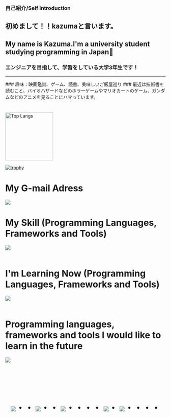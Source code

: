 ### 自己紹介/Self Introduction
## 初めまして！！kazumaと言います。
## My name is Kazuma.I'm a university student studying programming in Japan👋

### エンジニアを目指して、学習をしている大学3年生です！

<hr/>
### 趣味：映画鑑賞、ゲーム、読書、美味しいご飯屋巡り
### 最近は技術書を読むこと、バイオハザードなどのホラーゲームやマリオカートのゲーム、ガンダムなどのアニメを見ることにハマっています。

#
<p align="left"> 
  <img alt="Top Langs" height="150px" src="https://github-readme-stats.vercel.app/api/top-langs/?username=Mio-3&layout=compact&count_private=true&show_icons=true&theme=tokyonight" />

[![trophy](https://github-profile-trophy.vercel.app/?username=Mio-3&theme=★★★&column=7)](https://github.com/ryo-ma/github-profile-trophy)

# My G-mail Adress

<p align="left">
<a href="21kazuma21@gmail.com"><img src="https://img.shields.io/badge/Gmail-d14836?style=flat-square&logo=Gmail&logoColor=white&link=21kazuma21@gmail.com"/></a>
</p>

# My Skill (Programming Languages, Frameworks and Tools)

<img src="https://skillicons.dev/icons?i=html,css,js,python,cs,cpp,ruby,rails,git,github,vscode,discord" /> <br /><br />


# I'm Learning Now (Programming Languages, Frameworks and Tools)

<img src="https://skillicons.dev/icons?i=unity,unrealengine,python,ruby,rails,react,next,vercel,cpp,cs,js,typescript,mysql,docker,kubernetes,aws,postgresql" /> <br /><br />

# Programming languages, frameworks and tools I would like to learn in the future

<img src="https://skillicons.dev/icons?i=go,java,spring,php,laravel,django,flask" /> <br /><br />


<!-- --------------------------------- :) ---------------------------------- -->

<br><br><br>

<div align="center">
    <h1>
        <img src="https://user-images.githubusercontent.com/44926913/175852850-3fb6c715-1856-41ff-8c1f-94ce3b03b458.gif">・・
        <img src="https://user-images.githubusercontent.com/44926913/175853109-f8850656-6704-4a8a-bee6-9aca154d929b.gif">・・
        <img src="https://user-images.githubusercontent.com/44926913/175853154-5449d974-975e-44a6-ab84-a86031265e40.gif">・・・・
        <img src="https://user-images.githubusercontent.com/44926913/175853109-f8850656-6704-4a8a-bee6-9aca154d929b.gif">・
        <img src="https://user-images.githubusercontent.com/44926913/175853154-5449d974-975e-44a6-ab84-a86031265e40.gif">・・・・
    </h1>
  </div>
<br><br><br>

